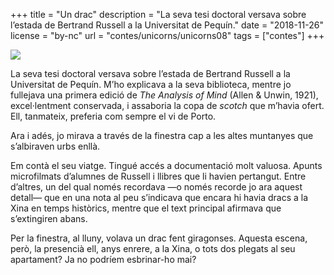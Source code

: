 +++
title = "Un drac"
description = "La seva tesi doctoral versava sobre l’estada de Bertrand Russell a la Universitat de Pequín."
date = "2018-11-26"
license = "by-nc"
url = "contes/unicorns/unicorns08"
tags = ["contes"]
+++

<img class="emoji" src="/contes/unicorns/twemoji/1f409.svg" />

La seva tesi doctoral versava sobre l’estada de Bertrand Russell a la Universitat de Pequín. M’ho explicava a la seva biblioteca, mentre jo fullejava una primera edició de *The Analysis of Mind* (Allen & Unwin, 1921), excel·lentment conservada, i assaboria la copa de *scotch* que m’havia ofert. Ell, tanmateix, preferia com sempre el vi de Porto.

Ara i adés, jo mirava a través de la finestra cap a les altes muntanyes que s’albiraven urbs enllà.

Em contà el seu viatge. Tingué accés a documentació molt valuosa. Apunts microfilmats d’alumnes de Russell i llibres que li havien pertangut. Entre d’altres, un del qual només recordava —o només recorde jo ara aquest detall— que en una nota al peu s’indicava que encara hi havia dracs a la Xina en temps històrics, mentre que el text principal afirmava que s’extingiren abans.

Per la finestra, al lluny, volava un drac fent giragonses. Aquesta escena, però, la presencià ell, anys enrere, a la Xina, o tots dos plegats al seu apartament? Ja no podríem esbrinar-ho mai?


